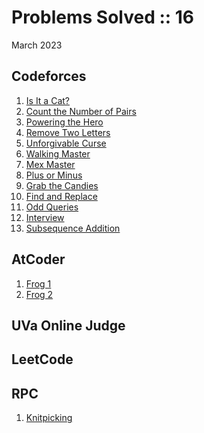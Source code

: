 # Problems Solved :: 16
March 2023

Codeforces
-----------------
1. [Is It a Cat?](https://codeforces.com/contest/1800/problem/A)
1. [Count the Number of Pairs](https://codeforces.com/contest/1800/problem/B)
1. [Powering the Hero](https://codeforces.com/contest/1800/problem/C2)
1. [Remove Two Letters](https://codeforces.com/contest/1800/problem/D)
1. [Unforgivable Curse](https://codeforces.com/contest/1800/problem/E2)
1. [Walking Master](https://codeforces.com/contest/1806/problem/A)
1. [Mex Master](https://codeforces.com/contest/1806/problem/B)
1. [Plus or Minus](https://codeforces.com/contest/1807/problem/A)
1. [Grab the Candies](https://codeforces.com/contest/1807/problem/B)
1. [Find and Replace](https://codeforces.com/contest/1807/problem/C)
1. [Odd Queries](https://codeforces.com/contest/1807/problem/D)
1. [Interview](https://codeforces.com/contest/1807/problem/E)
1. [Subsequence Addition](https://codeforces.com/contest/1807/problem/G2) 

AtCoder
-----------------
1. [Frog 1](https://atcoder.jp/contests/dp/tasks/dp_a)
1. [Frog 2](https://atcoder.jp/contests/dp/tasks/dp_b)


UVa Online Judge
-----------------


LeetCode
-----------------


RPC
-----------------
1. [Knitpicking](https://redprogramacioncompetitiva.com/contests/2023/02/team/run.php)
